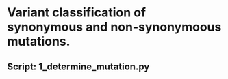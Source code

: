 # Variant classification of synonymous and non-synonymoous mutations.

## Script: 1_determine_mutation.py
